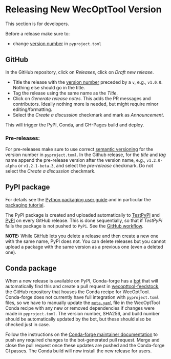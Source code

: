 # Releasing New WecOptTool Version
This section is for developers.

Before a release make sure to:

* change [version number](https://semver.org/) in `pyproject.toml`

## GitHub
In the GitHub repository, click on *Releases*, click on *Draft new release*.

* Title the release with the [version number](https://semver.org/) preceded by a `v`, e.g., `v1.0.0`. Nothing else should go in the title.
* Tag the release using the same name as the *Title*.
* Click on *Generate release notes*. This adds the PR messages and contributors. Ideally nothing more is needed, but might require minor editing/formatting.
* Select the *Create a discussion* checkmark and mark as *Announcement*.

This will trigger the PyPI, Conda, and GH-Pages build and deploy.

### Pre-releases:
For pre-releases make sure to use correct [semantic versioning](https://semver.org/) for the version number in `pyproject.toml`.
In the Github release, for the *title* and *tag* name append the pre-release version after the version name, e.g., `v1.2.0-alpha` or `v1.2.1-beta.3`, and select the *pre-release* checkmark. Do not select the *Create a discussion* checkmark.

## PyPI package
For details see the [Python packaging user guide](https://packaging.python.org/en/latest/) and in particular the [packaging tutorial](https://packaging.python.org/en/latest/tutorials/packaging-projects/).

The PyPI package is created and uploaded automatically to [TestPyPI](https://test.pypi.org/) and [PyPI](https://pypi.org/) on every GitHub release.
This is done sequentially, so that if *TestPyPi* fails the package is not pushed to `PyPi`.
See the [GitHub workflow](https://github.com/sandialabs/WecOptTool/blob/main/.github/workflows/publish-to-pypi.yml).

**NOTE:** While GitHub lets you delete a release and then create a new one with the same name, PyPI does not. You can delete releases but you cannot upload a package with the same version as a previous one (even a deleted one).

## Conda package
When a new release is available on PyPI, Conda-forge has a [bot](https://github.com/regro/autotick-bot) that will automatically find this and create a pull request in [wecopttool-feedstock](https://github.com/conda-forge/wecopttool-feedstock), the GitHub repository that houses the Conda recipe for WecOptTool. Conda-forge does not currently have full integration with `pyproject.toml` files, so we have to manually update the [`meta.yaml`](https://github.com/conda-forge/wecopttool-feedstock/blob/main/recipe/meta.yaml) file in the WecOptTool Conda recipe with any new or removed dependencies if changes were made in `pyproject.toml`. The version number, SHA256, and build number should be automatically updated by the bot, but these should also be checked just in case.

Follow the instructions on the [Conda-forge maintainer documentation](https://conda-forge.org/docs/maintainer/updating_pkgs.html#pushing-to-regro-cf-autotick-bot-branch) to push any required changes to the bot-generated pull request. Merge and close the pull request once these updates are pushed and the Conda-forge CI passes. The Conda build will now install the new release for users.
